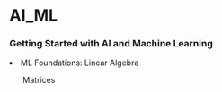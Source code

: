 # AI_ML
<h3>Getting Started with AI and Machine Learning</h3>
<li>ML Foundations: Linear Algebra</li>
    <ul>Matrices</ul>
